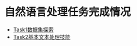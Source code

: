 # 自然语言处理任务完成情况
* [Task1数据集探索](https://github.com/wsydl/NLP-Learn/blob/master/task1/README.md)
* [Task2基本文本处理技能](https://github.com/wsydl/NLP-Learn/edit/master/task2/README.md)

